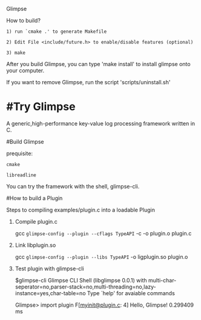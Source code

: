 Glimpse

How to build?

	1) run `cmake .' to generate Makefile

	2) Edit File <include/future.h> to enable/disable features (optional)

	3) make

After you build Glimpse, you can type 'make install' to install glimpse onto your computer.

If you want to remove Glimpse, run the script 'scripts/uninstall.sh'

#Try Glimpse
=======

A generic,high-performance key-value log processing framework written in C.

#Build Glimpse

prequisite:

	cmake

	libreadline


You can try the framework with the shell, glimpse-cli.

#How to build a Plugin
	
Steps to compiling examples/plugin.c into a loadable Plugin

1) Compile plugin.c 

	gcc `glimpse-config --plugin --cflags TypeAPI` -c -o plugin.o plugin.c
	
2) Link libplugin.so

	gcc `glimpse-config --plugin --libs TypeAPI` -o ligplugin.so plugin.o

3) Test plugin with glimpse-cli
	
	$glimpse-cli 
	Glimpse CLI Shell (libglimpse 0.0.1)
	with multi-char-seperator=no,parser-stack=no,multi-threading=no,lazy-instance=yes,char-table=no
	Type `help' for avaiable commands
	
	Glimpse> import plugin
	F[myinit@plugin.c:  4] Hello, Glimpse!
	0.299409 ms
	
	
